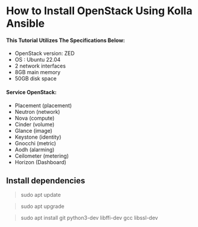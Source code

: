 # How to Install OpenStack Using Kolla Ansible
#### This Tutorial Utilizes The Specifications Below:
- OpenStack version: ZED
- OS : Ubuntu 22.04
- 2 network interfaces
- 8GB main memory
- 50GB disk space

#### Service OpenStack:
- Placement (placement)
- Neutron (network)
- Nova (compute)
- Cinder (volume)
- Glance (image)
- Keystone (identity)
- Gnocchi (metric)
- Aodh (alarming)
- Ceilometer (metering)
- Horizon (Dashboard)

## Install dependencies
> sudo apt update

> sudo apt upgrade

> sudo apt install git python3-dev libffi-dev gcc libssl-dev
